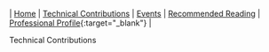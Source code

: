 | [Home](/index.md) 	| [Technical Contributions](/contributions.md) 	| [Events](/events.md) 	| [Recommended Reading](/books.md) 	| [Professional Profile](http://jaheruddin.nl){:target="_blank"} 	|


Technical Contributions
